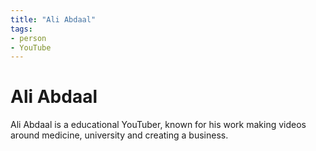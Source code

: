 ```yaml
---
title: "Ali Abdaal"
tags: 
- person
- YouTube
---
```

# Ali Abdaal

Ali Abdaal is a educational YouTuber, known for his work making videos around medicine, university and creating a business.








